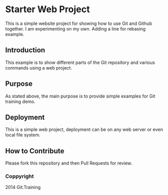 # Starter Web Project

This is a simple website project for showing how to use Git and Github together. I am experimenting on my own.
Adding a line for rebasing example.

## Introduction

This example is to show different parts of the Git repository and various commands using a web project.

## Purpose

As stated above, the main purpose is to provide simple examples for Git training demo.

## Deployment

This is a simple web project, deployment can be on any web server or even local file system.

## How to Contribute

Please fork this repository and then Pull Requests for review.

### Coppyright

2014 Git.Training